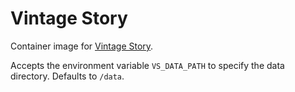 # Vintage Story

Container image for [Vintage Story](https://www.vintagestory.at/).

Accepts the environment variable `VS_DATA_PATH` to specify the data directory. Defaults to `/data`.
